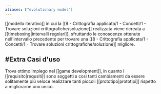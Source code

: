 ```yaml
---
aliases: ["evolutionary model"]
---
```


[[modello iterativo]] in cui la [[8 - Crittografia applicata/1 - Concetti/1 - Trovare soluzioni crittografiche/soluzione]] realizzata viene ricreata a [[timeboxing|intervalli regolari]], sfruttando le conoscenze ottenute nell'intervallo precedente per trovare una [[8 - Crittografia applicata/1 - Concetti/1 - Trovare soluzioni crittografiche/soluzione]] migliore.

## #Extra Casi d'uso

Trova ottimo impiego nel [[game development]], in quanto i [[requisito|requsiti]] sono soggetti a così tanti cambiamenti da essere solitamente più veloce realizzare tanti piccoli [[prototipo|prototipi]] rispetto a migliorarne uno unico.
